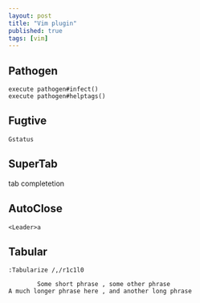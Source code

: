 ```yaml
---
layout: post
title: "Vim plugin"
published: true
tags: [vim]
---
```


## Pathogen

    execute pathogen#infect()
    execute pathogen#helptags()

## Fugtive

`Gstatus`

## SuperTab

tab completetion

## AutoClose

    <Leader>a

## Tabular

    :Tabularize /,/r1c1l0

            Some short phrase , some other phrase
    A much longer phrase here , and another long phrase
 
